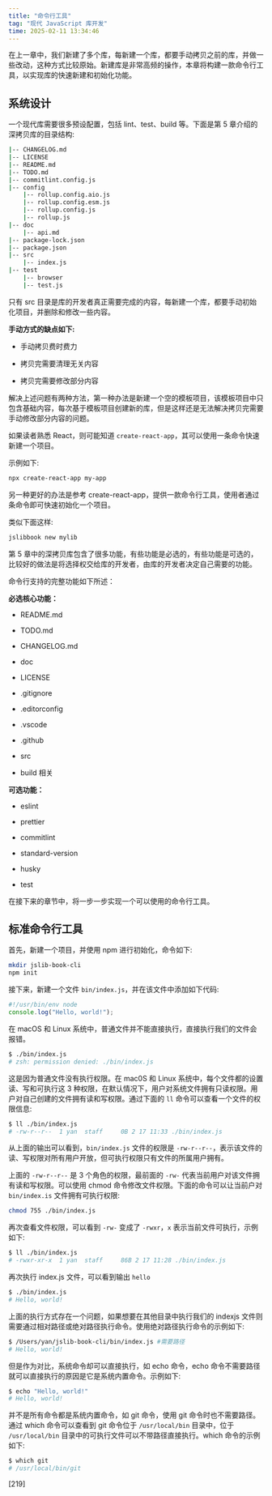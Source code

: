 ```yaml
---
title: "命令行工具"
tag: "现代 JavaScript 库开发"
time: 2025-02-11 13:34:46
---
```


在上一章中，我们新建了多个库，每新建一个库，都要手动拷贝之前的库，并做一些改动，这种方式比较原始。新建库是非常高频的操作，本章将构建一款命令行工具，以实现库的快速新建和初始化功能。

## 系统设计

一个现代库需要很多预设配置，包括 lint、test、build 等。下面是第 5 章介绍的深拷贝库的目录结构:

```sh
|-- CHANGELOG.md
|-- LICENSE
|-- README.md
|-- TODO.md
|-- commitlint.config.js
|-- config
    |-- rollup.config.aio.js
    |-- rollup.config.esm.js
    |-- rollup.config.js
    |-- rollup.js
|-- doc
    |-- api.md
|-- package-lock.json
|-- package.json
|-- src
    |-- index.js
|-- test
    |-- browser
    |-- test.js
```

只有 src 目录是库的开发者真正需要完成的内容，每新建一个库，都要手动初始化项目，并删除和修改一些内容。

**手动方式的缺点如下:**

- 手动拷贝费时费力

- 拷贝完需要清理无关内容

- 拷贝完需要修改部分内容

解决上述问题有两种方法，第一种办法是新建一个空的模板项目，该模板项目中只包含基础内容，每次基于模板项目创建新的库，但是这样还是无法解决拷贝完需要手动修改部分内容的问题。

如果读者熟悉 React，则可能知道 `create-react-app`，其可以使用一条命令快速新建一个项目。

示例如下:

```sh
npx create-react-app my-app
```

另一种更好的办法是参考 create-react-app，提供一款命令行工具，使用者通过条命令即可快速初始化一个项目。

类似下面这样:

```sh
jslibbook new mylib
```

第 5 章中的深拷贝库包含了很多功能，有些功能是必选的，有些功能是可选的，比较好的做法是将选择权交给库的开发者，由库的开发者决定自己需要的功能。

命令行支持的完整功能如下所述：

**必选核心功能：**

- README.md

- TODO.md

- CHANGELOG.md

- doc

- LICENSE

- .gitignore

- .editorconfig

- .vscode

- .github

- src

- build 相关

**可选功能：**

- eslint

- prettier

- commitlint

- standard-version

- husky

- test

在接下来的章节中，将一步一步实现一个可以使用的命令行工具。

## 标准命令行工具

首先，新建一个项目，并使用 npm 进行初始化，命令如下:

```sh
mkdir jslib-book-cli
npm init
```

接下来，新建一个文件 `bin/index.js`，并在该文件中添加如下代码:

```js
#!/usr/bin/env node
console.log("Hello, world!");
```

在 macOS 和 Linux 系统中，普通文件并不能直接执行，直接执行我们的文件会报错。

```sh
$ ./bin/index.js
# zsh: permission denied: ./bin/index.js
```

这是因为普通文件没有执行权限。在 mac0S 和 Linux 系统中，每个文件都的设置读、写和可执行这 3 种权限，在默认情况下，用户对系统文件拥有只读权限。用户对自己创建的文件拥有读和写权限。通过下面的 `ll` 命令可以查看一个文件的权限信息:

```sh
$ ll ./bin/index.js
# -rw-r--r--  1 yan  staff     0B 2 17 11:33 ./bin/index.js
```

从上面的输出可以看到，`bin/index.js` 文件的权限是 `-rw-r--r--`，表示该文件的读、写权限对所有用户开放，但可执行权限只有文件的所属用户拥有。

上面的 `-rw-r--r--` 是 3 个角色的权限，最前面的 `-rw-` 代表当前用户对该文件拥有读和写权限。可以使用 chmod 命令修改文件权限。下面的命令可以让当前户对 `bin/index.is` 文件拥有可执行权限:

```sh
chmod 755 ./bin/index.js
```

再次查看文件权限，可以看到 `-rw-` 变成了 `-rwxr`，`x` 表示当前文件可执行，示例如下:

```sh
$ ll ./bin/index.js
# -rwxr-xr-x  1 yan  staff     86B 2 17 11:28 ./bin/index.js
```

再次执行 index.js 文件，可以看到输出 `hello`

```sh
$ ./bin/index.js
# Hello, world!
```

上面的执行方式存在一个问题，如果想要在其他目录中执行我们的 indexjs 文件则需要通过相对路径或绝对路径执行命令。使用绝对路径执行命令的示例如下:

```sh
$ /Users/yan/jslib-book-cli/bin/index.js #需要路径
# Hello, world!
```

但是作为对比，系统命令却可以直接执行，如 echo 命令，echo 命令不需要路径就可以直接执行的原因是它是系统内置命令。示例如下:

```sh
$ echo "Hello, world!"
# Hello, world!
```

并不是所有命令都是系统内置命令，如 git 命令，使用 git 命令时也不需要路径。通过 which 命令可以查看到 git 命令位于 `/usr/local/bin` 目录中，位于 `/usr/local/bin` 目录中的可执行文件可以不带路径直接执行。which 命令的示例如下:

```sh
$ which git
# /usr/local/bin/git
```

[219]


